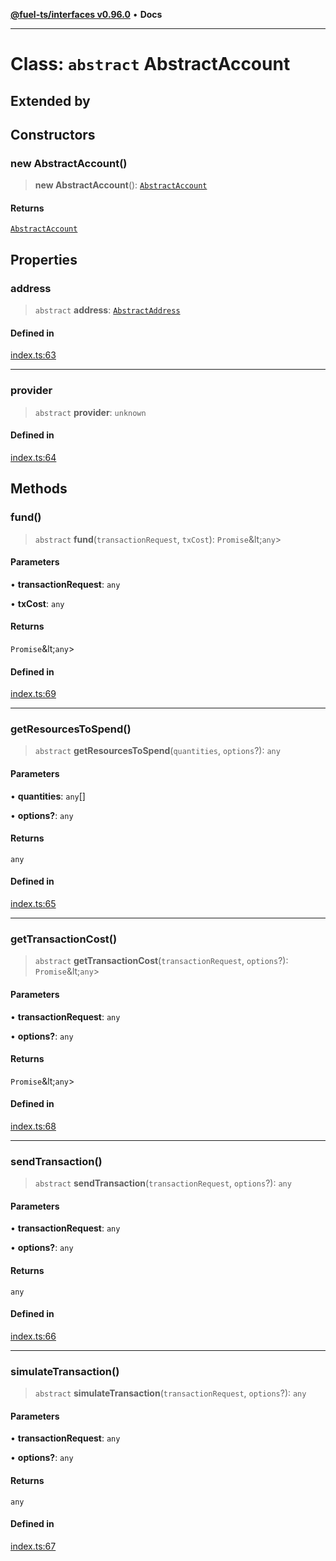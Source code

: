 [**@fuel-ts/interfaces v0.96.0**](../index.md) • **Docs**

***

# Class: `abstract` AbstractAccount

## Extended by

## Constructors

### new AbstractAccount()

> **new AbstractAccount**(): [`AbstractAccount`](AbstractAccount.md)

#### Returns

[`AbstractAccount`](AbstractAccount.md)

## Properties

### address

> `abstract` **address**: [`AbstractAddress`](AbstractAddress.md)

#### Defined in

[index.ts:63](https://github.com/FuelLabs/fuels-ts/blob/793ac1bcd1e3f1560372e455e3b77c2d623e78b6/packag./src/index.ts#L63)

***

### provider

> `abstract` **provider**: `unknown`

#### Defined in

[index.ts:64](https://github.com/FuelLabs/fuels-ts/blob/793ac1bcd1e3f1560372e455e3b77c2d623e78b6/packag./src/index.ts#L64)

## Methods

### fund()

> `abstract` **fund**(`transactionRequest`, `txCost`): `Promise`\&lt;`any`\>

#### Parameters

• **transactionRequest**: `any`

• **txCost**: `any`

#### Returns

`Promise`\&lt;`any`\>

#### Defined in

[index.ts:69](https://github.com/FuelLabs/fuels-ts/blob/793ac1bcd1e3f1560372e455e3b77c2d623e78b6/packag./src/index.ts#L69)

***

### getResourcesToSpend()

> `abstract` **getResourcesToSpend**(`quantities`, `options`?): `any`

#### Parameters

• **quantities**: `any`[]

• **options?**: `any`

#### Returns

`any`

#### Defined in

[index.ts:65](https://github.com/FuelLabs/fuels-ts/blob/793ac1bcd1e3f1560372e455e3b77c2d623e78b6/packag./src/index.ts#L65)

***

### getTransactionCost()

> `abstract` **getTransactionCost**(`transactionRequest`, `options`?): `Promise`\&lt;`any`\>

#### Parameters

• **transactionRequest**: `any`

• **options?**: `any`

#### Returns

`Promise`\&lt;`any`\>

#### Defined in

[index.ts:68](https://github.com/FuelLabs/fuels-ts/blob/793ac1bcd1e3f1560372e455e3b77c2d623e78b6/packag./src/index.ts#L68)

***

### sendTransaction()

> `abstract` **sendTransaction**(`transactionRequest`, `options`?): `any`

#### Parameters

• **transactionRequest**: `any`

• **options?**: `any`

#### Returns

`any`

#### Defined in

[index.ts:66](https://github.com/FuelLabs/fuels-ts/blob/793ac1bcd1e3f1560372e455e3b77c2d623e78b6/packag./src/index.ts#L66)

***

### simulateTransaction()

> `abstract` **simulateTransaction**(`transactionRequest`, `options`?): `any`

#### Parameters

• **transactionRequest**: `any`

• **options?**: `any`

#### Returns

`any`

#### Defined in

[index.ts:67](https://github.com/FuelLabs/fuels-ts/blob/793ac1bcd1e3f1560372e455e3b77c2d623e78b6/packag./src/index.ts#L67)
